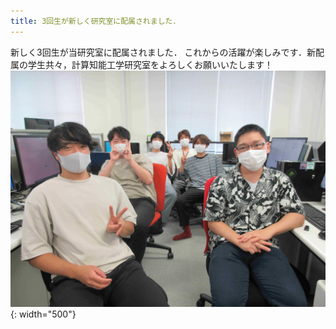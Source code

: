 ```yaml
---
title: 3回生が新しく研究室に配属されました．
---
```


新しく3回生が当研究室に配属されました．
これからの活躍が楽しみです．新配属の学生共々，計算知能工学研究室をよろしくお願いいたします！
<br>
![新三回生](/assets/images/news/202110/20211012_1.jpg){: width="500"}
